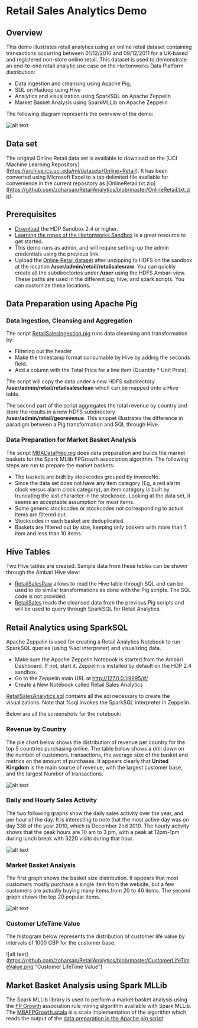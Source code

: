 # Retail Sales Analytics Demo
## Overview
This demo illustrates retail analytics using an online retail dataset containing transactions occurring between 01/12/2010 and 09/12/2011 for a UK-based and registered non-store online retail. This dataset is used to demonstrate an end-to-end retail analytic use case on the Hortonworks Data Platform distribution:

* Data ingestion and cleansing using Apache Pig, 
* SQL on Hadoop using Hive
* Analytics and visualization using SparkSQL on Apache Zeppelin
* Market Basket Analysis using SparkMLLib on Apache Zeppelin

The following diagram represents the overview of the demo:

![alt text](https://github.com/zoharsan/RetailAnalytics/blob/master/RetailAnalyticsOverview.jpg "Retail Analytics Demo Overview")

## Data set

The original Online Retail data set is available to download on the [UCI Machine Learning Repository] (https://archive.ics.uci.edu/ml/datasets/Online+Retail). It has been converted using Microsoft Excel to a tab delimited file available for convenience in the current repository as [OnlineRetail.txt.zip] (https://github.com/zoharsan/RetailAnalytics/blob/master/OnlineRetail.txt.zip).

## Prerequisites

* [Download](http://hortonworks.com/downloads/#sandbox) the HDP Sandbox 2.4 or higher.
* [Learning the ropes of the Hortonworks Sandbox](http://hortonworks.com/hadoop-tutorial/learning-the-ropes-of-the-hortonworks-sandbox/) is a great resource to get started.
* This demo runs as admin, and will require setting-up the admin credentials using the previous link. 
* Upload the [Online Retail dataset](https://github.com/zoharsan/RetailAnalytics/blob/master/OnlineRetail.txt.zip) after unzipping to HDFS on the sandbox at the location **/user/admin/retail/retailsalesraw**. You can quickly create all the subdirectories under **/user** using the HDFS Ambari view. These paths are used in the different pig, hive, and spark scripts. You can customize these locations.

## Data Preparation using Apache Pig

### Data Ingestion, Cleansing and Aggregation

The script [RetailSalesIngestion.pig](https://github.com/zoharsan/RetailAnalytics/blob/master/RetailSalesIngestion.pig) runs data cleansing and transformation by:
* Filtering out the header
* Make the timestamp format consumable by Hive by adding the seconds field.
* Add a column with the Total Price for a line item (Quantity * Unit Price).

The script will copy the data under a new HDFS subdirectory **/user/admin/retail/retailsalesclean** which can be mapped onto a Hive table.

The second part of the script aggregates the total revenue by country and store the results in a new HDFS subdirectory **/user/admin/retail/georevenue**. This snippet illustrates the difference in paradigm between a Pig transformation and SQL through Hive.


### Data Preparation for Market Basket Analysis

The script [MBADataPrep.pig](https://github.com/zoharsan/RetailAnalytics/blob/master/MBADataPrep.pig) does data preparation and builds the market baskets for the Spark MLlib FPGrowth association algorithm. The following steps are run to prepare the market baskets:

* The baskets are built by stockcodes grouped by InvoiceNo.
* Since the data set does not have any item category (Eg, a red alarm clock versus alarm clock category), an item category is built by truncating the last character in the stockcode. Looking at the data set, it seems an acceptable assumption for most items.
* Some generic stockcodes or stockcodes not corresponding to actual items are filtered out.
* Stockcodes in each basket are deduplicated.
* Baskets are filtered out by size, keeping only baskets with more than 1 item and less than 10 items.

## Hive Tables

Two Hive tables are created. Sample data from these tables can be shown through the Ambari Hive view:

- [RetailSalesRaw](https://github.com/zoharsan/RetailAnalytics/blob/master/RetailSalesRaw.ddl) allows to read the Hive table through SQL and can be used to do similar transformations as done with the Pig scripts. The SQL code is not provided.
- [RetailSales](https://github.com/zoharsan/RetailAnalytics/blob/master/RetailSales.ddl) reads the cleansed data from the previous Pig scripts and will be used to query through SparkSQL for Retail Analytics.

## Retail Analytics using SparkSQL

Apache Zeppelin is used for creating a Retail Analytics Notebook to run SparkSQL queries (using %sql interpreter) and visualizing data. 
* Make sure the Apache Zeppelin Notebook is started from the Ambari Dashboard. If not, start it. Zeppelin is installed by default on the HDP 2.4 sandbox.
* Go to the Zeppelin main URL at http://127.0.0.1:9995/#/
* Create a New Notebook called Retail Sales Analytics

[RetailSalesAnalytics.sql](https://github.com/zoharsan/RetailAnalytics/blob/master/RetailAnalytics.sql) contains all the sql necessary to create the visualizations. Note that %sql invokes the SparkSQL interpreter in Zeppelin.

Below are all the screenshots for the notebook:

### Revenue by Country

The pie chart below shows the distribution of revenue per country for the top 5 countries purchasing online. The table below shows a drill down on the number of customers, transactions, the average size of the basket and metrics on the amount of purchases. It appears clearly that **United Kingdom** is the main source of revenue, with the largest customer base, and the largest Number of transactions.

![alt text](https://github.com/zoharsan/RetailAnalytics/blob/master/RevenueByCountry.png "Revenue By Country")

### Daily and Hourly Sales Activity

The two following graphs show the daily sales activity over the year, and per hour of the day. It is interesting to note that the most active day was on day 336 of the year 2010, which is December 2nd 2010. The hourly activity shows that the peak hours are 10 am to 3 pm, with a peak at 12pm-1pm during lunch break with 3220 visits during that hour.

![alt text](https://github.com/zoharsan/RetailAnalytics/blob/master/DailyHourlySalesActivity.png "Daily and Hourly Sales Activity")

### Market Basket Analysis

The first graph shows the basket size distribution. It appears that most customers mostly purchase a single item from the website, but a few customers are actually buying many items from 20 to 40 items. The second graph shows the top 20 popular items.

![alt text](https://github.com/zoharsan/RetailAnalytics/blob/master/MarketBasketAnalysis.png "Market Basket Analysis")

### Customer LifeTime Value

The histogram below represents the distribution of customer life value by intervals of 1000 GBP for the customer base.

![alt text] (https://github.com/zoharsan/RetailAnalytics/blob/master/CustomerLifeTimeValue.png "Customer LifeTime Value")

## Market Basket Analysis using Spark MLLib

The Spark MLLib library is used to perform a market basket analysis using the [FP Growth](https://en.wikipedia.org/wiki/Association_rule_learning#FP-growth_algorithm) association rule mining algorithm available with Spark MLLib. The [MBAFPGrowth.scala](https://github.com/zoharsan/RetailAnalytics/blob/master/MBAFPGrowth.scala) is a scala implementation of the algorithm which reads the output of the [data preparation in the Apache pig script](https://github.com/zoharsan/RetailAnalytics/blob/master/MBADataPrep.pig)



